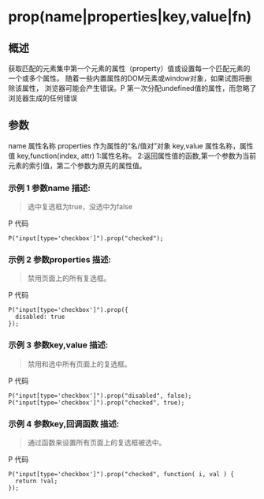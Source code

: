 # prop(name|properties|key,value|fn)

## 概述

获取匹配的元素集中第一个元素的属性（property）值或设置每一个匹配元素的一个或多个属性。
随着一些内置属性的DOM元素或window对象，如果试图将删除该属性，
浏览器可能会产生错误。P 第一次分配undefined值的属性，而忽略了浏览器生成的任何错误

## 参数
name                        属性名称
properties                  作为属性的“名/值对”对象
key,value                   属性名称，属性值
key,function(index, attr)
1:属性名称。
2:返回属性值的函数,第一个参数为当前元素的索引值，第二个参数为原先的属性值。

### 示例 1 参数name 描述:
>选中复选框为true，没选中为false

P 代码
```
P("input[type='checkbox']").prop("checked");
```

### 示例 2 参数properties 描述:
>禁用页面上的所有复选框。

P 代码
```
P("input[type='checkbox']").prop({
  disabled: true
});
```
### 示例 3 参数key,value 描述:
>禁用和选中所有页面上的复选框。

P 代码
```
P("input[type='checkbox']").prop("disabled", false);
P("input[type='checkbox']").prop("checked", true);
```

### 示例 4 参数key,回调函数 描述:
>通过函数来设置所有页面上的复选框被选中。

P 代码
```
P("input[type='checkbox']").prop("checked", function( i, val ) {
  return !val;
});
```

